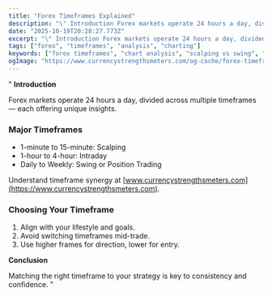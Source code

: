 ```yaml
---
title: "Forex Timeframes Explained"
description: "\" Introduction Forex markets operate 24 hours a day, divided across multiple timeframes — each offering unique insights..."
date: "2025-10-19T20:28:27.773Z"
excerpt: "\" Introduction Forex markets operate 24 hours a day, divided across multiple timeframes — each offering unique insights. Major Timeframes - 1-minute to 15-minute: Scalping - 1-hour to 4-hour: Intraday - Daily to Weekly: Swing or Position Trading Understand timeframe synergy at [www.currencystrengthsmeters.com](https://www.currencystrengthsmeters.com). Choosing Your Timeframe 1. Align with your..."
tags: ["forex", "timeframes", "analysis", "charting"]
keywords: ["forex timeframes", "chart analysis", "scalping vs swing", "timeframe strategy", "forex trading styles"]
ogImage: "https://www.currencystrengthsmeters.com/og-cache/forex-timeframes-explained.jpg"
---
```

"
**Introduction**

Forex markets operate 24 hours a day, divided across multiple timeframes — each offering unique insights.

### Major Timeframes

- 1-minute to 15-minute: Scalping  
- 1-hour to 4-hour: Intraday  
- Daily to Weekly: Swing or Position Trading  

Understand timeframe synergy at [www.currencystrengthsmeters.com](https://www.currencystrengthsmeters.com).

### Choosing Your Timeframe

1. Align with your lifestyle and goals.  
2. Avoid switching timeframes mid-trade.  
3. Use higher frames for direction, lower for entry.

**Conclusion**

Matching the right timeframe to your strategy is key to consistency and confidence.
"
